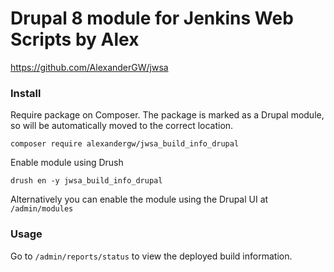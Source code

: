# Drupal 8 module for Jenkins Web Scripts by Alex
<https://github.com/AlexanderGW/jwsa>

### Install
Require package on Composer. The package is marked as a Drupal module, so will be automatically moved to the correct location.

```composer require alexandergw/jwsa_build_info_drupal```

Enable module using Drush

```drush en -y jwsa_build_info_drupal```

Alternatively you can enable the module using the Drupal UI at `/admin/modules`

### Usage

Go to `/admin/reports/status` to view the deployed build information.